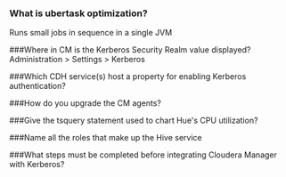 ### What is ubertask optimization?
Runs small jobs in sequence in a single JVM 

###Where in CM is the Kerberos Security Realm value displayed?
Administration > Settings > Kerberos
 
###Which CDH service(s) host a property for enabling Kerberos authentication?

###How do you upgrade the CM agents?

###Give the tsquery statement used to chart Hue's CPU utilization?

###Name all the roles that make up the Hive service

###What steps must be completed before integrating Cloudera Manager with Kerberos?
